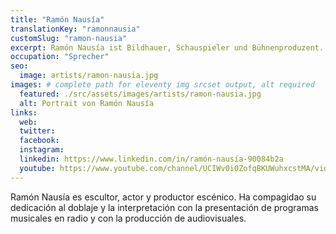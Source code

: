 ```yaml
---
title: "Ramón Nausía"
translationKey: "ramonnausia"
customSlug: "ramon-nausia"
excerpt: Ramón Nausía ist Bildhauer, Schauspieler und Bühnenproduzent. Sein Engagement als Synchronsprecher und Schauspieler kombiniert er mit der Moderation von Musiksendungen im Radio und der Produktion von audiovisuellen Werken.
occupation: "Sprecher"
seo:
  image: artists/ramon-nausia.jpg
images: # complete path for eleventy img srcset output, alt required
  featured: ./src/assets/images/artists/ramon-nausia.jpg
  alt: Portrait von Ramón Nausía
links:
  web:
  twitter:
  facebook:
  instagram:
  linkedin: https://www.linkedin.com/in/ramón-nausía-90084b2a
  youtube: https://www.youtube.com/channel/UCIWv0i0ZofqBKUWuhxcstMA/videos
---
```


Ramón Nausía es escultor, actor y productor escénico. Ha compagidao su dedicación al doblaje y la interpretación con la presentación de programas musicales en radio y con la producción de audiovisuales.
